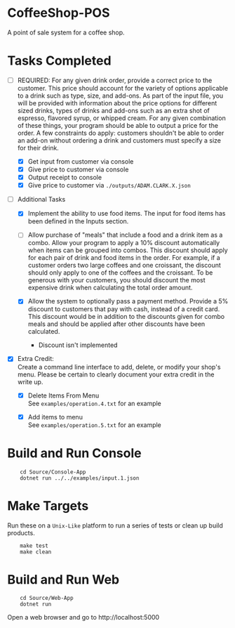 # CoffeeShop-POS
A point of sale system for a coffee shop.

# Tasks Completed

- [ ] REQUIRED: For any given drink order, provide a correct price to the customer. This price should account for the variety of options applicable to a drink such as type, size, and add-ons. As part of the input file, you will be provided with information about the price options for different sized drinks, types of drinks and add-ons such as an extra shot of espresso, flavored syrup, or whipped cream. For any given combination of these things, your program should be able to output a price for the order. A few constraints do apply: customers shouldn't be able to order an add-on without ordering a drink and customers must specify a size for their drink.

   - [X] Get input from customer via console
   - [X] Give price to customer via console
   - [X] Output receipt to console
   - [X] Give price to customer via `./outputs/ADAM.CLARK.X.json`

- [ ] Additional Tasks

   - [X] Implement the ability to use food items. The input for food items has been defined in the Inputs section.

   - [ ] Allow purchase of "meals" that include a food and a drink item as a combo. Allow your program to apply a 10% discount automatically when items can be grouped into combos. This discount should apply for each pair of drink and food items in the order. For example, if a customer orders two large coffees and one croissant, the discount should only apply to one of the coffees and the croissant. To be generous with your customers, you should discount the most expensive drink when calculating the total order amount.

   - [X] Allow the system to optionally pass a payment method. Provide a 5% discount to customers that pay with cash, instead of a credit card. This discount would be in addition to the discounts given for combo meals and should be applied after other discounts have been calculated.
      - Discount isn't implemented

- [X] Extra Credit:  
Create a command line interface to add, delete, or modify your shop's menu. Please be certain to clearly document your extra credit in the write up.

   - [X] Delete Items From Menu  
      See `examples/operation.4.txt` for an example  

   - [X] Add items to menu  
      See `examples/operation.5.txt` for an example  

# Build and Run Console

        cd Source/Console-App
        dotnet run ../../examples/input.1.json

# Make Targets
Run these on a `Unix-Like` platform to run a series of tests or clean up build products.

        make test
        make clean

# Build and Run Web

        cd Source/Web-App
        dotnet run

Open a web browser and go to http://localhost:5000